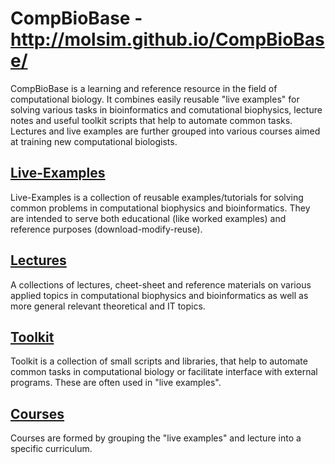 CompBioBase - http://molsim.github.io/CompBioBase/
=============
CompBioBase is a learning and reference resource in the field of computational biology. It combines easily reusable "live examples" for solving various tasks in bioinformatics and comutational biophysics, lecture notes and useful toolkit scripts that help to automate common tasks. Lectures and live examples are further grouped into various courses aimed at training new computational biologists.

[Live-Examples](Live_Examples/)
-------------
Live-Examples is a collection of reusable examples/tutorials for solving common problems in computational biophysics and bioinformatics. They are intended to serve both educational (like worked examples) and reference purposes (download-modify-reuse).

[Lectures](Lectures/)
------------
A collections of lectures, cheet-sheet and reference materials on various applied topics in computational biophysics and bioinformatics as well as more general relevant theoretical and IT topics.

[Toolkit](Toolkit/)
-------
Toolkit is a collection of small scripts and libraries, that help to automate common tasks in computational biology or facilitate interface with external programs. These are often used in "live examples".

[Courses](Courses/)
------
Courses are formed by grouping the "live examples" and lecture into a specific curriculum.